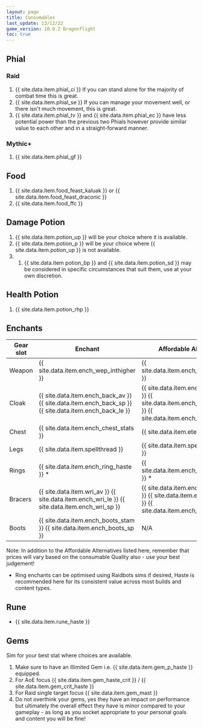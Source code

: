 ```yaml
---
layout: page
title: Consumables
last_update: 13/12/22
game_version: 10.0.2 Dragonflight
toc: true
---
```


## Phial
### Raid
1. {{ site.data.item.phial_ci }} If you can stand alone for the majority of combat time this is great.
1. {{ site.data.item.phial_se }} If you can manage your movement well, or there isn't much movement, this is great.
1. {{ site.data.item.phial_tv }} and {{ site.data.item.phial_ec }} have less potential power than the previous two Phials however provide similar value to each other and in a straight-forward manner. 

### Mythic+
1. {{ site.data.item.phial_gf }} 

## Food
1. {{ site.data.item.food_feast_kaluak }} or {{ site.data.item.food_feast_draconic }}
1. {{ site.data.item.food_ffc }}

## Damage Potion
1. {{ site.data.item.potion_up }} will be your choice where it is available.
1. {{ site.data.item.potion_p }} will be your choice where {{ site.data.item.potion_up }} is not available.
1. 1. {{ site.data.item potion_bp }} and {{ site.data.item.potion_sd }} may be considered in specific circumstances that suit them, use at your own discretion. 

## Health Potion
1. {{ site.data.item.potion_rhp }}

## Enchants

Gear slot | Enchant | Affordable Alternative
--- | --- | ---
Weapon | {{ site.data.item.ench_wep_inthigher }} | {{ site.data.item.ench_wep_intlower }}
Cloak | {{ site.data.item.ench_back_av }} {{ site.data.item.ench_back_sp }} {{ site.data.item.ench_back_le }} | {{ site.data.item.ench_back_av_low }} {{ site.data.item.ench_back_sp_low }} {{ site.data.item.ench_bank_le_low }}
Chest | {{ site.data.item.ench_chest_stats }} | {{ site.data.item.eternal_insight }}
Legs | {{ site.data.item.spellthread }} | {{ site.data.item.spellthread_lower }}
Rings | {{ site.data.item.ench_ring_haste }} * | {{ site.data.item.ench_ring_haste_low }} *
Bracers | {{ site.data.item.wri_av }} {{ site.data.item.ench_wri_le }} {{ site.data.item.ench_wri_sp }} | {{ site.data.item.ench_wri_av_low }} {{ site.data.item.ench_wri_le_low }} {{ site.data.item.ench_wri_sp_low }}
Boots | {{ site.data.item.ench_boots_stam }} {{ site.data.item.ench_boots_sp }} | N/A 

Note: In addition to the Affordable Alternatives listed here, remember that prices will vary based on the consumable Quality also - use your best judgement!
- Ring enchants can be optimised using Raidbots sims if desired, Haste is recommended here for its consistent value across most builds and content types.

## Rune
- {{ site.data.item.rune_haste }}

## Gems
Sim for your best stat where choices are available.
1. Make sure to have an Illimited Gem i.e. {{ site.data.item.gem_p_haste }} equipped.
1. For AoE focus {{ site.data.item.gem_haste_crit }} / {{ site.data.item.gem_crit_haste }}
1. For Raid single target focus {{ site.data.item.gem_mast }}
1. Do not overthink your gems, yes they have an impact on performance but ultimately the overall effect they have is minor compared to your gameplay - as long as you socket appropriate to your personal goals and content you will be fine! 
